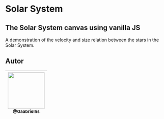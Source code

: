 # Solar System

## The Solar System canvas using vanilla JS

A demonstration of the velocity and size relation between the stars in the Solar System.

## Autor

| [<img src="https://avatars3.githubusercontent.com/u/30265043?s=460&v=4" width=115><br><sub>@Gaabrielhs</sub>](https://github.com/gaabrielhs) |
| :---: |

